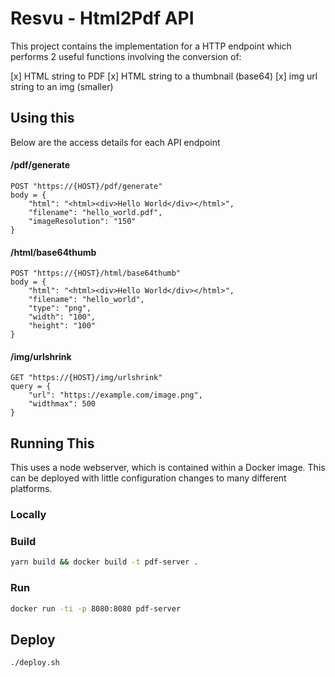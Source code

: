 # Resvu - Html2Pdf API
This project contains the implementation for a HTTP endpoint which performs 2 useful functions involving the conversion of:

[x] HTML string to PDF 
[x] HTML string to a thumbnail (base64)
[x] img url string to an img (smaller)

## Using this
Below are the access details for each API endpoint

#### /pdf/generate

```
POST "https://{HOST}/pdf/generate"
body = {
	"html": "<html><div>Hello World</div></html>",
	"filename": "hello_world.pdf",
	"imageResolution": "150"
}
```

#### /html/base64thumb

```
POST "https://{HOST}/html/base64thumb"
body = {
	"html": "<html><div>Hello World</div></html>",
	"filename": "hello_world",
	"type": "png",
	"width": "100",
	"height": "100"
}
```

#### /img/urlshrink

```
GET "https://{HOST}/img/urlshrink"
query = {
	"url": "https://example.com/image.png",
	"widthmax": 500
}
```

## Running This
This uses a node webserver, which is contained within a Docker image. This can be deployed with little configuration changes to many different platforms.

### Locally

### Build
``` bash
yarn build && docker build -t pdf-server .
```

### Run
``` bash
docker run -ti -p 8080:8080 pdf-server
```

## Deploy

``` bash
./deploy.sh
```